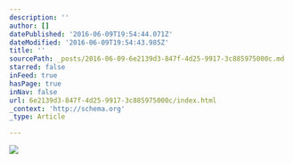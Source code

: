 ```yaml
---
description: ''
author: []
datePublished: '2016-06-09T19:54:44.071Z'
dateModified: '2016-06-09T19:54:43.985Z'
title: ''
sourcePath: _posts/2016-06-09-6e2139d3-847f-4d25-9917-3c885975000c.md
starred: false
inFeed: true
hasPage: true
inNav: false
url: 6e2139d3-847f-4d25-9917-3c885975000c/index.html
_context: 'http://schema.org'
_type: Article

---
```

![](https://the-grid-user-content.s3-us-west-2.amazonaws.com/9ceef7e8-cb63-4299-a0ba-476581c57791.jpg)